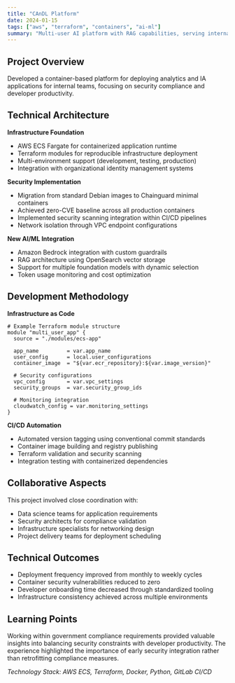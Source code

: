 ```yaml
---
title: "CAnDL Platform"
date: 2024-01-15
tags: ["aws", "terraform", "containers", "ai-ml"]
summary: "Multi-user AI platform with RAG capabilities, serving internal data science teams"
---
```


## Project Overview

Developed a container-based platform for deploying analytics and IA applications for internal teams, focusing on security compliance and developer productivity.

## Technical Architecture

**Infrastructure Foundation**
- AWS ECS Fargate for containerized application runtime
- Terraform modules for reproducible infrastructure deployment
- Multi-environment support (development, testing, production)
- Integration with organizational identity management systems

**Security Implementation**
- Migration from standard Debian images to Chainguard minimal containers
- Achieved zero-CVE baseline across all production containers
- Implemented security scanning integration within CI/CD pipelines
- Network isolation through VPC endpoint configurations

**New AI/ML Integration**
- Amazon Bedrock integration with custom guardrails
- RAG architecture using OpenSearch vector storage
- Support for multiple foundation models with dynamic selection
- Token usage monitoring and cost optimization

## Development Methodology

**Infrastructure as Code**
```hcl
# Example Terraform module structure
module "multi_user_app" {
  source = "./modules/ecs-app"
  
  app_name         = var.app_name
  user_config      = local.user_configurations
  container_image  = "${var.ecr_repository}:${var.image_version}"
  
  # Security configurations
  vpc_config       = var.vpc_settings
  security_groups  = var.security_group_ids
  
  # Monitoring integration
  cloudwatch_config = var.monitoring_settings
}
```

**CI/CD Automation**
- Automated version tagging using conventional commit standards
- Container image building and registry publishing
- Terraform validation and security scanning
- Integration testing with containerized dependencies

## Collaborative Aspects

This project involved close coordination with:
- Data science teams for application requirements
- Security architects for compliance validation
- Infrastructure specialists for networking design
- Project delivery teams for deployment scheduling

## Technical Outcomes

- Deployment frequency improved from monthly to weekly cycles
- Container security vulnerabilities reduced to zero
- Developer onboarding time decreased through standardized tooling
- Infrastructure consistency achieved across multiple environments

## Learning Points

Working within government compliance requirements provided valuable insights into balancing security constraints with developer productivity. The experience highlighted the importance of early security integration rather than retrofitting compliance measures.

*Technology Stack: AWS ECS, Terraform, Docker, Python, GitLab CI/CD*
